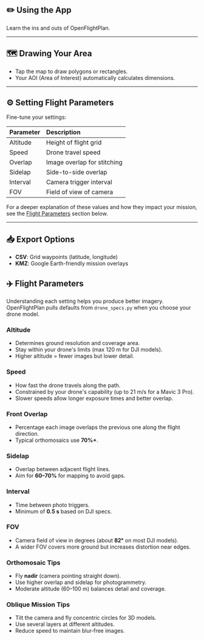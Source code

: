 ## ✏️ Using the App
Learn the ins and outs of OpenFlightPlan.

---

## 🗺️ Drawing Your Area

- Tap the map to draw polygons or rectangles.
- Your AOI (Area of Interest) automatically calculates dimensions.

---

## ⚙️ Setting Flight Parameters

Fine-tune your settings:

| Parameter | Description |
|:---|:---|
| Altitude | Height of flight grid |
| Speed | Drone travel speed |
| Overlap | Image overlap for stitching |
| Sidelap | Side-to-side overlap |
| Interval | Camera trigger interval |
| FOV | Field of view of camera |

For a deeper explanation of these values and how they impact your mission, see
the [Flight Parameters](#flight-parameters) section below.

---

## 📥 Export Options

- **CSV**: Grid waypoints (latitude, longitude)
- **KMZ**: Google Earth-friendly mission overlays

## ✈️ Flight Parameters

Understanding each setting helps you produce better imagery. OpenFlightPlan pulls defaults from `drone_specs.py` when you choose your drone model.

### Altitude
- Determines ground resolution and coverage area.
- Stay within your drone's limits (max 120 m for DJI models).
- Higher altitude = fewer images but lower detail.

### Speed
- How fast the drone travels along the path.
- Constrained by your drone's capability (up to 21 m/s for a Mavic 3 Pro).
- Slower speeds allow longer exposure times and better overlap.

### Front Overlap
- Percentage each image overlaps the previous one along the flight direction.
- Typical orthomosaics use **70%+**.

### Sidelap
- Overlap between adjacent flight lines.
- Aim for **60–70%** for mapping to avoid gaps.

### Interval
- Time between photo triggers.
- Minimum of **0.5 s** based on DJI specs.

### FOV
- Camera field of view in degrees (about **82°** on most DJI models).
- A wider FOV covers more ground but increases distortion near edges.

### Orthomosaic Tips
- Fly **nadir** (camera pointing straight down).
- Use higher overlap and sidelap for photogrammetry.
- Moderate altitude (60–100 m) balances detail and coverage.

### Oblique Mission Tips
- Tilt the camera and fly concentric circles for 3D models.
- Use several layers at different altitudes.
- Reduce speed to maintain blur‑free images.
